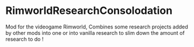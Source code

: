 # RimworldResearchConsolodation
Mod for the videogame Rimworld, Combines some research projects added by other mods into one or into vanilla research to slim down the amount of research to do !
